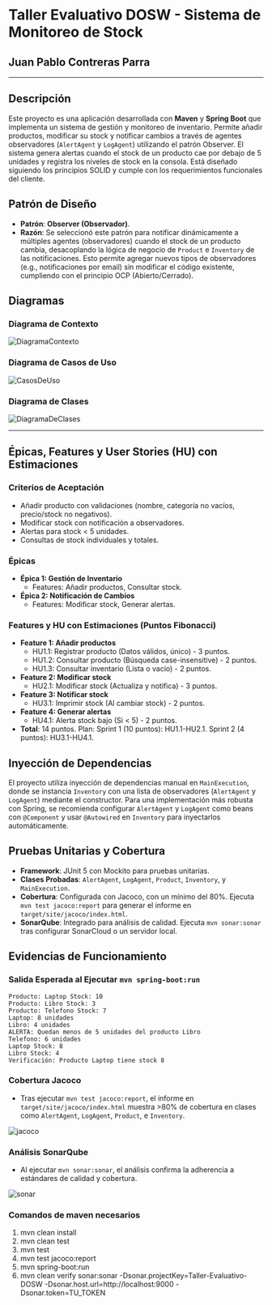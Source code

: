 # Taller Evaluativo DOSW - Sistema de Monitoreo de Stock


## Juan Pablo Contreras Parra

---

## Descripción
Este proyecto es una aplicación desarrollada con **Maven** y **Spring Boot** que implementa un sistema de gestión y monitoreo de inventario. Permite añadir productos, modificar su stock y notificar cambios a través de agentes observadores (`AlertAgent` y `LogAgent`) utilizando el patrón Observer. El sistema genera alertas cuando el stock de un producto cae por debajo de 5 unidades y registra los niveles de stock en la consola. Está diseñado siguiendo los principios SOLID y cumple con los requerimientos funcionales del cliente.

## Patrón de Diseño
- **Patrón**: **Observer (Observador)**.
- **Razón**: Se seleccionó este patrón para notificar dinámicamente a múltiples agentes (observadores) cuando el stock de un producto cambia, desacoplando la lógica de negocio de `Product` e `Inventory` de las notificaciones. Esto permite agregar nuevos tipos de observadores (e.g., notificaciones por email) sin modificar el código existente, cumpliendo con el principio OCP (Abierto/Cerrado).

## Diagramas

### Diagrama de Contexto

![DiagramaContexto](docs/imagenes/DiagramaContexto.png)


### Diagrama de Casos de Uso

![CasosDeUso](docs/imagenes/CasosDeUso.png)

### Diagrama de Clases

![DiagramaDeClases](docs/imagenes/DiagramaDeClases.png)

---

## Épicas, Features y User Stories (HU) con Estimaciones
### Criterios de Aceptación
- Añadir producto con validaciones (nombre, categoría no vacíos, precio/stock no negativos).
- Modificar stock con notificación a observadores.
- Alertas para stock < 5 unidades.
- Consultas de stock individuales y totales.

### Épicas
- **Épica 1: Gestión de Inventario**
    - Features: Añadir productos, Consultar stock.
- **Épica 2: Notificación de Cambios**
    - Features: Modificar stock, Generar alertas.

### Features y HU con Estimaciones (Puntos Fibonacci)
- **Feature 1: Añadir productos**
    - HU1.1: Registrar producto (Datos válidos, único) - 3 puntos.
    - HU1.2: Consultar producto (Búsqueda case-insensitive) - 2 puntos.
    - HU1.3: Consultar inventario (Lista o vacío) - 2 puntos.
- **Feature 2: Modificar stock**
    - HU2.1: Modificar stock (Actualiza y notifica) - 3 puntos.
- **Feature 3: Notificar stock**
    - HU3.1: Imprimir stock (Al cambiar stock) - 2 puntos.
- **Feature 4: Generar alertas**
    - HU4.1: Alerta stock bajo (Si < 5) - 2 puntos.
- **Total**: 14 puntos. Plan: Sprint 1 (10 puntos): HU1.1-HU2.1. Sprint 2 (4 puntos): HU3.1-HU4.1.

## Inyección de Dependencias
El proyecto utiliza inyección de dependencias manual en `MainExecution`, donde se instancia `Inventory` con una lista de observadores (`AlertAgent` y `LogAgent`) mediante el constructor. Para una implementación más robusta con Spring, se recomienda configurar `AlertAgent` y `LogAgent` como beans con `@Component` y usar `@Autowired` en `Inventory` para inyectarlos automáticamente.

## Pruebas Unitarias y Cobertura
- **Framework**: JUnit 5 con Mockito para pruebas unitarias.
- **Clases Probadas**: `AlertAgent`, `LogAgent`, `Product`, `Inventory`, y `MainExecution`.
- **Cobertura**: Configurada con Jacoco, con un mínimo del 80%. Ejecuta `mvn test jacoco:report` para generar el informe en `target/site/jacoco/index.html`.
- **SonarQube**: Integrado para análisis de calidad. Ejecuta `mvn sonar:sonar` tras configurar SonarCloud o un servidor local.

## Evidencias de Funcionamiento
### Salida Esperada al Ejecutar `mvn spring-boot:run`
```
Producto: Laptop Stock: 10
Producto: Libro Stock: 3
Producto: Telefono Stock: 7
Laptop: 8 unidades
Libro: 4 unidades
ALERTA: Quedan menos de 5 unidades del producto Libro
Telefono: 6 unidades
Laptop Stock: 8
Libro Stock: 4
Verificación: Producto Laptop tiene stock 8
```

### Cobertura Jacoco
- Tras ejecutar `mvn test jacoco:report`, el informe en `target/site/jacoco/index.html` muestra >80% de cobertura en clases como `AlertAgent`, `LogAgent`, `Product`, e `Inventory`.

![jacoco](docs/imagenes/jacoco.png)

### Análisis SonarQube
- Al ejecutar `mvn sonar:sonar`, el análisis confirma la adherencia a estándares de calidad y cobertura.

![sonar](docs/imagenes/sonar.png)

### Comandos de maven necesarios
  1. mvn clean install
  2. mvn clean test
  3. mvn test
  4. mvn test jacoco:report
  5. mvn spring-boot:run
  6. mvn clean verify sonar:sonar -Dsonar.projectKey=Taller-Evaluativo-DOSW -Dsonar.host.url=http://localhost:9000 -Dsonar.token=TU_TOKEN
